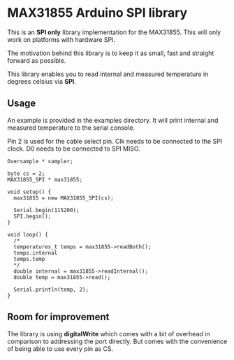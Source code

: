 # MAX31855 Arduino SPI library
This is an **SPI only** library implementation for the MAX31855. This will only work on platforms with hardware SPI.

The motivation behind this library is to keep it as small, fast and straight forward as possible.

This library enables you to read internal and measured temperature in degrees celsius via **SPI**.

## Usage
An example is provided in the examples directory. It will print internal and measured temperature to the serial console.

Pin 2 is used for the cable select pin.
Clk needs to be connected to the SPI clock.
D0 needs to be connected to SPI MISO.

```Arduino
Oversample * sampler;

byte cs = 2;
MAX31855_SPI * max31855;

void setup() {
  max31855 = new MAX31855_SPI(cs);

  Serial.begin(115200);
  SPI.begin();
}

void loop() {
  /*
  temperatures_t temps = max31855->readBoth();
  temps.internal
  temps.temp
  */
  double internal = max31855->readInternal();
  double temp = max31855->read();

  Serial.println(temp, 2);
}
```

## Room for improvement
The library is using **digitalWrite** which comes with a bit of overhead in comparison to addressing the port directly. But comes with the convenience of being able to use every pin as CS.
